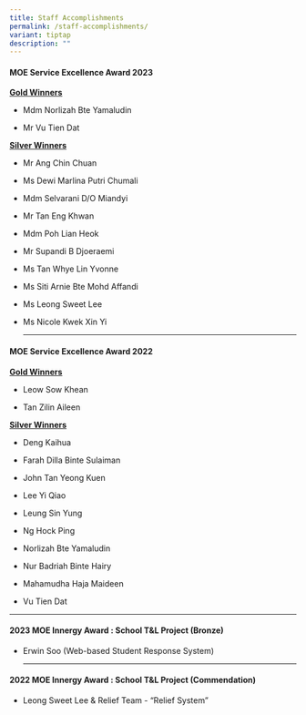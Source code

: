 ```yaml
---
title: Staff Accomplishments
permalink: /staff-accomplishments/
variant: tiptap
description: ""
---
```

<h4>MOE Service Excellence Award 2023</h4>
<p><strong><u>Gold Winners</u></strong>
</p>
<ul data-tight="true" class="tight">
<li>
<p>Mdm Norlizah Bte Yamaludin</p>
</li>
<li>
<p>Mr Vu Tien Dat</p>
</li>
</ul>
<p><strong><u>Silver Winners</u></strong>
</p>
<ul data-tight="true" class="tight">
<li>
<p>Mr Ang Chin Chuan</p>
</li>
<li>
<p>Ms Dewi Marlina Putri Chumali</p>
</li>
<li>
<p>Mdm Selvarani D/O Miandyi</p>
</li>
<li>
<p>Mr Tan Eng Khwan</p>
</li>
<li>
<p>Mdm Poh Lian Heok</p>
</li>
<li>
<p>Mr Supandi B Djoeraemi</p>
</li>
<li>
<p>Ms Tan Whye Lin Yvonne</p>
</li>
<li>
<p>Ms Siti Arnie Bte Mohd Affandi</p>
</li>
<li>
<p>Ms Leong Sweet Lee</p>
</li>
<li>
<p>Ms Nicole Kwek Xin Yi</p>
<hr>
</li>
</ul>
<h4>MOE Service Excellence Award 2022</h4>
<p><strong><u>Gold Winners</u></strong>
</p>
<ul data-tight="true" class="tight">
<li>
<p>Leow Sow Khean</p>
</li>
<li>
<p>Tan Zilin Aileen</p>
</li>
</ul>
<p><strong><u>Silver Winners</u></strong>
</p>
<ul data-tight="true" class="tight">
<li>
<p>Deng Kaihua</p>
</li>
<li>
<p>Farah Dilla Binte Sulaiman</p>
</li>
<li>
<p>John Tan Yeong Kuen</p>
</li>
<li>
<p>Lee Yi Qiao</p>
</li>
<li>
<p>Leung Sin Yung</p>
</li>
<li>
<p>Ng Hock Ping</p>
</li>
<li>
<p>Norlizah Bte Yamaludin</p>
</li>
<li>
<p>Nur Badriah Binte Hairy</p>
</li>
<li>
<p>Mahamudha Haja Maideen</p>
</li>
<li>
<p>Vu Tien Dat</p>
</li>
</ul>
<hr>
<h4>2023 MOE Innergy Award : School T&amp;L Project (Bronze)</h4>
<ul data-tight="true" class="tight">
<li>
<p>Erwin Soo (Web-based Student Response System)</p>
<hr>
</li>
</ul>
<h4>2022 MOE Innergy Award : School T&amp;L Project (Commendation)</h4>
<ul data-tight="true" class="tight">
<li>
<p>Leong Sweet Lee &amp; Relief Team - “Relief System”</p>
</li>
</ul>
<h4></h4>
<p></p>